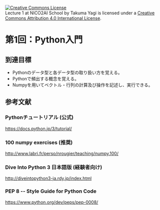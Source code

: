 <a rel="license" href="http://creativecommons.org/licenses/by/4.0/"><img alt="Creative Commons License" style="border-width:0" src="https://i.creativecommons.org/l/by/4.0/88x31.png" /></a><br /><span xmlns:dct="http://purl.org/dc/terms/" property="dct:title">Lecture 1 at NICO2AI  School</span> by <span xmlns:cc="http://creativecommons.org/ns#" property="cc:attributionName">Takuma Yagi</span> is licensed under a <a rel="license" href="http://creativecommons.org/licenses/by/4.0/">Creative Commons Attribution 4.0 International License</a>.

# 第1回：Python入門

## 到達目標
* Pythonのデータ型と各データ型の取り扱い方を覚える。
* Pythonで頻出する概念を覚える。
* Numpyを用いてベクトル・行列の計算及び操作を記述し、実行できる。

## 参考文献
### Pythonチュートリアル (公式)
https://docs.python.jp/3/tutorial/

### 100 numpy exercises (推奨)
http://www.labri.fr/perso/nrougier/teaching/numpy.100/

### Dive Into Python 3 日本語版 (経験者向け)
http://diveintopython3-ja.rdy.jp/index.html

### PEP 8 -- Style Guide for Python Code
https://www.python.org/dev/peps/pep-0008/
